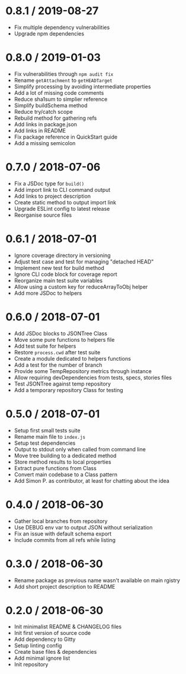 
0.8.1 / 2019-08-27
==================

  * Fix multiple dependency vulnerabilities
  * Upgrade npm dependencies

0.8.0 / 2019-01-03
==================

  * Fix vulnerabilities through `npm audit fix`
  * Rename `getAttachment` to `getHEADTarget`
  * Simplify processing by avoiding intermediate properties
  * Add a lot of missing code comments
  * Reduce sha1sum to simplier reference
  * Simplify buildSchema method
  * Reduce try/catch scope
  * Rebuild method for gathering refs
  * Add links in package.json
  * Add links in README
  * Fix package reference in QuickStart guide
  * Add a missing semicolon

0.7.0 / 2018-07-06
==================

  * Fix a JSDoc type for `build()`
  * Add import link to CLI command output
  * Add links to project description
  * Create static method to output import link
  * Upgrade ESLint config to latest release
  * Reorganise source files

0.6.1 / 2018-07-01
==================

  * Ignore coverage directory in versioning
  * Adjust test case and test for managing "detached HEAD"
  * Implement new test for build method
  * Ignore CLI code block for coverage report
  * Reorganize main test suite variables
  * Allow using a custom key for reduceArrayToObj helper
  * Add more JSDoc to helpers

0.6.0 / 2018-07-01
==================

  * Add JSDoc blocks to JSONTree Class
  * Move some pure functions to helpers file
  * Add test suite for helpers
  * Restore `process.cwd` after test suite
  * Create a module dedicated to helpers functions
  * Add a test for the number of branch
  * Provide some TempRepository metrics through instance
  * Allow requiring devDependencies from tests, specs, stories files
  * Test JSONTree against temp repository
  * Add a temporary repository Class for testing

0.5.0 / 2018-07-01
==================

  * Setup first small tests suite
  * Rename main file to `index.js`
  * Setup test dependencies
  * Output to stdout only when called from command line
  * Move tree building to a dedicated method
  * Store method results to local properties
  * Extract pure functions from Class
  * Convert main codebase to a Class pattern
  * Add Simon P. as contributor, at least for chatting about the idea

0.4.0 / 2018-06-30
==================

  * Gather local branches from repository
  * Use DEBUG env var to output JSON without serialization
  * Fix an issue with default schema export
  * Include commits from all refs while listing

0.3.0 / 2018-06-30
==================

  * Rename package as previous name wasn't available on main rgistry
  * Add short project description to README

0.2.0 / 2018-06-30
==================

  * Init minimalist README & CHANGELOG files
  * Init first version of source code
  * Add dependency to Gitty
  * Setup linting config
  * Create base files & dependencies
  * Add minimal ignore list
  * Init repository
